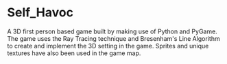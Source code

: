 # Self_Havoc
A 3D first person based game built by making use of Python and PyGame. 
The game uses the Ray Tracing technique and Bresenham's Line Algorithm to create and implement the 3D setting in the game.
Sprites and unique textures have also been used in the game map.
